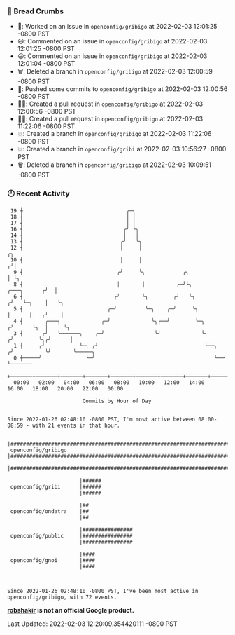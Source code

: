 ### 🍞 Bread Crumbs

 * 👀: Worked on an issue in `openconfig/gribigo` at 2022-02-03 12:01:25 -0800 PST
 * 😃: Commented on an issue in `openconfig/gribigo` at 2022-02-03 12:01:25 -0800 PST
 * 😃: Commented on an issue in `openconfig/gribigo` at 2022-02-03 12:01:04 -0800 PST
 * 🗑: Deleted a branch in `openconfig/gribigo` at 2022-02-03 12:00:59 -0800 PST
 * 🚢: Pushed some commits to `openconfig/gribigo` at 2022-02-03 12:00:56 -0800 PST
 * ✍🏼: Created a pull request in `openconfig/gribigo` at 2022-02-03 12:00:56 -0800 PST
 * ✍🏼: Created a pull request in `openconfig/gribigo` at 2022-02-03 11:22:06 -0800 PST
 * 💥: Created a branch in `openconfig/gribigo` at 2022-02-03 11:22:06 -0800 PST
 * 💥: Created a branch in `openconfig/gribi` at 2022-02-03 10:56:27 -0800 PST
 * 🗑: Deleted a branch in `openconfig/gribigo` at 2022-02-03 10:09:51 -0800 PST

### 🕘 Recent Activity
```
 19 ┼                                 ╭─╮
 18 ┤                                 │ │
 17 ┤                                 │ │
 16 ┤                                ╭╯ ╰╮
 14 ┤                                │   │
 13 ┤                               ╭╯   ╰╮
 12 ┤                               │     │                                           ╭╮
 10 ┤                               │     │                                          ╭╯│
  9 ┤                              ╭╯     ╰╮            ╭╮                           │ ╰╮
  8 ┤                              │       │          ╭─╯╰╮              ╭───╮      ╭╯  │
  6 ┤                             ╭╯       ╰╮        ╭╯   ╰╮            ╭╯   ╰─╮    │   ╰╮
  5 ┤                           ╭─╯         ╰─╮    ╭─╯     ╰╮           │      │   ╭╯    │
  4 ┤       ╭───╮             ╭─╯             ╰╮╭──╯        ╰─╮        ╭╯      ╰╮  │     ╰╮
  3 ┤      ╭╯   ╰──────╮    ╭─╯                ╰╯             ╰╮      ╭╯        ╰╮╭╯      │
  1 ┤     ╭╯           ╰─╮ ╭╯                                  ╰──╮  ╭╯          ╰╯       ╰─────╮
  0 ┼─────╯              ╰─╯                                      ╰──╯                          ╰───────
    +───────+───────+───────+───────+───────+───────+───────+───────+───────+───────+───────+───────+────
  00:00   02:00   04:00   06:00   08:00   10:00   12:00   14:00   16:00   18:00   20:00   22:00   00:00   

						Commits by Hour of Day


Since 2022-01-26 02:48:10 -0800 PST, I'm most active between 08:00-08:59 - with 21 events in that hour.

```



```
                       |########################################################################
 openconfig/gribigo    |########################################################################
                       |########################################################################

                       |######
 openconfig/gribi      |######
                       |######

                       |##
 openconfig/ondatra    |##
                       |##

                       |################
 openconfig/public     |################
                       |################

                       |####
 openconfig/gnoi       |####
                       |####



Since 2022-01-26 02:48:10 -0800 PST, I've been most active in openconfig/gribigo, with 72 events.

```
**[robshakir](mailto:robjs@google.com) is not an official Google product.**  


Last Updated: 2022-02-03 12:20:09.354420111 -0800 PST
